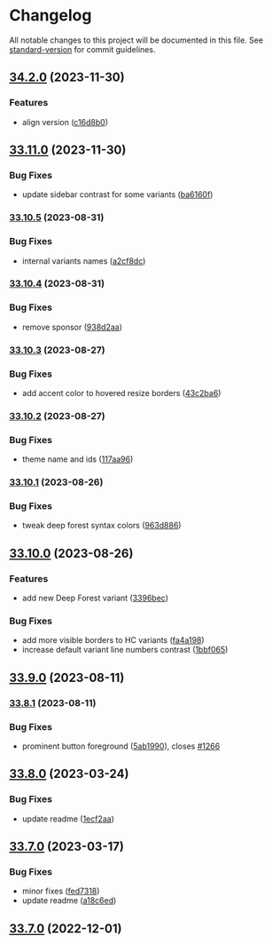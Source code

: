 # Changelog

All notable changes to this project will be documented in this file. See [standard-version](https://github.com/conventional-changelog/standard-version) for commit guidelines.

## [34.2.0](https://github.com/material-theme/vsc-material-theme/compare/v33.11.0...v34.2.0) (2023-11-30)


### Features

* align version ([c16d8b0](https://github.com/material-theme/vsc-material-theme/commit/c16d8b080c4bbea654004186cefc751999152eaa))

## [33.11.0](https://github.com/material-theme/vsc-material-theme/compare/v33.10.5...v33.11.0) (2023-11-30)


### Bug Fixes

* update sidebar contrast for some variants ([ba6160f](https://github.com/material-theme/vsc-material-theme/commit/ba6160f9ffebed8d66cd483b6e599109a6455144))

### [33.10.5](https://github.com/material-theme/vsc-material-theme/compare/v33.10.4...v33.10.5) (2023-08-31)


### Bug Fixes

* internal variants names ([a2cf8dc](https://github.com/material-theme/vsc-material-theme/commit/a2cf8dc4480f655dd757a33108990f4c7bc52ca4))

### [33.10.4](https://github.com/material-theme/vsc-material-theme/compare/v33.10.3...v33.10.4) (2023-08-31)


### Bug Fixes

* remove sponsor ([938d2aa](https://github.com/material-theme/vsc-material-theme/commit/938d2aacbea49d7cb003d24e4c0e4197f88fa2cc))

### [33.10.3](https://github.com/material-theme/vsc-material-theme/compare/v33.10.2...v33.10.3) (2023-08-27)


### Bug Fixes

* add accent color to hovered resize borders ([43c2ba6](https://github.com/material-theme/vsc-material-theme/commit/43c2ba65f0e4b291ba58e9ca5baa367255784122))

### [33.10.2](https://github.com/material-theme/vsc-material-theme/compare/v33.10.1...v33.10.2) (2023-08-27)


### Bug Fixes

* theme name and ids ([117aa96](https://github.com/material-theme/vsc-material-theme/commit/117aa96840c63dc4313de6903760588b7f045d2c))

### [33.10.1](https://github.com/material-theme/vsc-material-theme/compare/v33.10.0...v33.10.1) (2023-08-26)


### Bug Fixes

* tweak deep forest syntax colors ([963d886](https://github.com/material-theme/vsc-material-theme/commit/963d8869c3356b46260425bf5c4d9cb6b764caf9))

## [33.10.0](https://github.com/material-theme/vsc-material-theme/compare/v33.9.0...v33.10.0) (2023-08-26)


### Features

* add new Deep Forest variant ([3396bec](https://github.com/material-theme/vsc-material-theme/commit/3396bec8c64a9afd78acd87edba0c85d518582b9))


### Bug Fixes

* add more visible borders to HC variants ([fa4a198](https://github.com/material-theme/vsc-material-theme/commit/fa4a19828be43033270d56ec05572100fc3a7502))
* increase default variant line numbers contrast ([1bbf065](https://github.com/material-theme/vsc-material-theme/commit/1bbf0658280131c3c8f2dd1b044457d3e4ad783d))

## [33.9.0](https://github.com/material-theme/vsc-material-theme/compare/v33.8.1...v33.9.0) (2023-08-11)

### [33.8.1](https://github.com/material-theme/vsc-material-theme/compare/v33.7.1...v33.8.1) (2023-08-11)


### Bug Fixes

* prominent button foreground ([5ab1990](https://github.com/material-theme/vsc-material-theme/commit/5ab19901a498f1954af0e7f7dd7d4075c03b5b74)), closes [#1266](https://github.com/material-theme/vsc-material-theme/issues/1266)

## [33.8.0](https://github.com/material-theme/vsc-material-theme/compare/v33.7.0...v33.8.0) (2023-03-24)


### Bug Fixes

* update readme ([1ecf2aa](https://github.com/material-theme/vsc-material-theme/commit/1ecf2aa1c09430b6a4c3c23d8738c8a1b059480f))

## [33.7.0](https://github.com/material-theme/vsc-material-theme/compare/v33.6.0...v33.7.0) (2023-03-17)


### Bug Fixes

* minor fixes ([fed7318](https://github.com/material-theme/vsc-material-theme/commit/fed7318ed684ff0f0ac750b97da009f11daf16e1))
* update readme ([a18c6ed](https://github.com/material-theme/vsc-material-theme/commit/a18c6edbc2f7cbddd0b18def776423711e3c7814))

## [33.7.0](https://github.com/material-theme/vsc-material-theme/compare/v33.6.0...v33.7.0) (2022-12-01)
